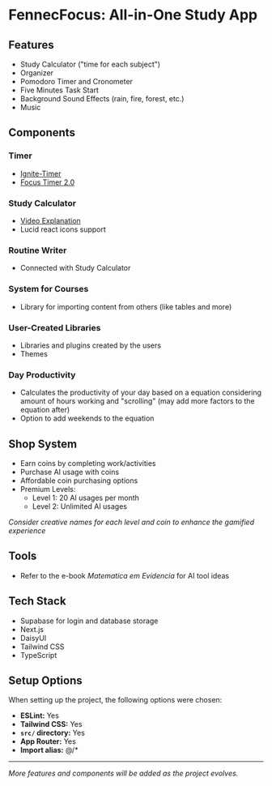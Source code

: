 # FennecFocus: All-in-One Study App

## Features
- Study Calculator ("time for each subject")
- Organizer
- Pomodoro Timer and Cronometer
- Five Minutes Task Start
- Background Sound Effects (rain, fire, forest, etc.)
- Music

## Components

### Timer
- [Ignite-Timer](https://github.com/PabloXT14/Ignite-Timer)
- [Focus Timer 2.0](https://github.com/fernandoalvesrufino/focus-timer-2.0)

### Study Calculator
- [Video Explanation](https://youtu.be/AjU0UmGHm2Q)
- Lucid react icons support

### Routine Writer
- Connected with Study Calculator

### System for Courses
- Library for importing content from others (like tables and more)

### User-Created Libraries
- Libraries and plugins created by the users
- Themes

### Day Productivity
- Calculates the productivity of your day based on a equation considering amount of hours working and "scrolling" (may add more factors to the equation after)
- Option to add weekends to the equation

## Shop System
- Earn coins by completing work/activities
- Purchase AI usage with coins
- Affordable coin purchasing options
- Premium Levels:
  - Level 1: 20 AI usages per month
  - Level 2: Unlimited AI usages

*Consider creative names for each level and coin to enhance the gamified experience*

## Tools
- Refer to the e-book *Matematica em Evidencia* for AI tool ideas

## Tech Stack
- Supabase for login and database storage
- Next.js
- DaisyUI
- Tailwind CSS
- TypeScript

## Setup Options

When setting up the project, the following options were chosen:
- **ESLint:** Yes
- **Tailwind CSS:** Yes
- **`src/` directory:** Yes
- **App Router:** Yes
- **Import alias:** @/*

---

*More features and components will be added as the project evolves.*
